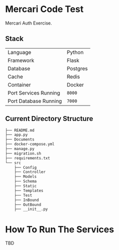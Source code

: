 # Mercari Code Test

Mercari Auth Exercise.

## Stack
|||
|----|-------|
|Language|Python|
|Framework|Flask|
|Database|Postgres|
|Cache|Redis|
|Container|Docker|
|Port Services Running|`8000`|
|Port Database Running|`7000`|


## Current Directory Structure
```bash
├── README.md
├── app.py
├── Documents
├── docker-compose.yml
├── manage.py
├── migration.sh
├── requirements.txt
└── src
    ├── Config
    ├── Controller
    ├── Models
    ├── Schema
    ├── Static
    ├── Templates
    ├── Test
    ├── InBound
    ├── OutBound
    ├── __init__.py

```

# How To Run The Services

TBD